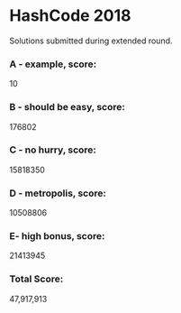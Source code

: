 # HashCode 2018

Solutions submitted during extended round.

### A - example, score:

10

### B - should be easy, score:

176802

### C - no hurry, score:

15818350

### D - metropolis, score:

10508806

### E- high bonus, score:

21413945

### Total Score:

47,917,913
